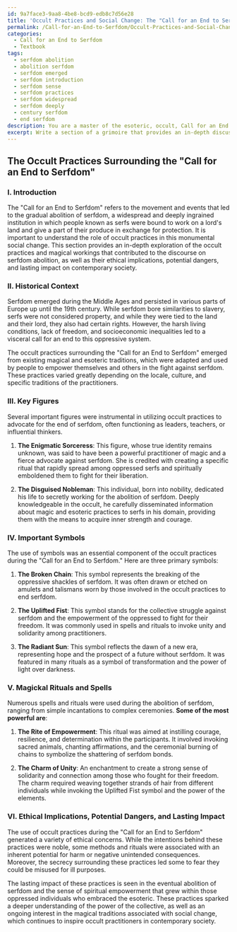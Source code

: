 ```yaml
---
id: 9a7face3-9aa8-4be8-bcd9-edb8c7d56e28
title: 'Occult Practices and Social Change: The "Call for an End to Serfdom"'
permalink: /Call-for-an-End-to-Serfdom/Occult-Practices-and-Social-Change-The-Call-for-an-End-to-Serfdom/
categories:
  - Call for an End to Serfdom
  - Textbook
tags:
  - serfdom abolition
  - abolition serfdom
  - serfdom emerged
  - serfdom introduction
  - serfdom sense
  - serfdom practices
  - serfdom widespread
  - serfdom deeply
  - century serfdom
  - end serfdom
description: You are a master of the esoteric, occult, Call for an End to Serfdom and education, you have written many textbooks on the subject in ways that provide students with rich and deep understanding of the subject. You are being asked to write textbook-like sections on a topic and you do it with full context, explainability, and reliability in accuracy to the true facts of the topic at hand, in a textbook style that a student would easily be able to learn from, in a rich, engaging, and contextual way. Always include relevant context (such as formulas and history), related concepts, and in a way that someone can gain deep insights from.
excerpt: Write a section of a grimoire that provides an in-depth discussion on the occult practices surrounding the "Call for an End to Serfdom." Include historical context, key figures, important symbols, and magickal rituals or spells that were used to invoke change and promote the abolition of serfdom in the past. Additionally, discuss the ethical implications, any potential dangers, and the lasting impact of these occult practices on contemporary society.
---
```


## The Occult Practices Surrounding the "Call for an End to Serfdom"

### I. Introduction

The "Call for an End to Serfdom" refers to the movement and events that led to the gradual abolition of serfdom, a widespread and deeply ingrained institution in which people known as serfs were bound to work on a lord's land and give a part of their produce in exchange for protection. It is important to understand the role of occult practices in this monumental social change. This section provides an in-depth exploration of the occult practices and magical workings that contributed to the discourse on serfdom abolition, as well as their ethical implications, potential dangers, and lasting impact on contemporary society.

### II. Historical Context

Serfdom emerged during the Middle Ages and persisted in various parts of Europe up until the 19th century. While serfdom bore similarities to slavery, serfs were not considered property, and while they were tied to the land and their lord, they also had certain rights. However, the harsh living conditions, lack of freedom, and socioeconomic inequalities led to a visceral call for an end to this oppressive system.

The occult practices surrounding the "Call for an End to Serfdom" emerged from existing magical and esoteric traditions, which were adapted and used by people to empower themselves and others in the fight against serfdom. These practices varied greatly depending on the locale, culture, and specific traditions of the practitioners.

### III. Key Figures

Several important figures were instrumental in utilizing occult practices to advocate for the end of serfdom, often functioning as leaders, teachers, or influential thinkers.

1. **The Enigmatic Sorceress**: This figure, whose true identity remains unknown, was said to have been a powerful practitioner of magic and a fierce advocate against serfdom. She is credited with creating a specific ritual that rapidly spread among oppressed serfs and spiritually emboldened them to fight for their liberation.

2. **The Disguised Nobleman**: This individual, born into nobility, dedicated his life to secretly working for the abolition of serfdom. Deeply knowledgeable in the occult, he carefully disseminated information about magic and esoteric practices to serfs in his domain, providing them with the means to acquire inner strength and courage.

### IV. Important Symbols

The use of symbols was an essential component of the occult practices during the "Call for an End to Serfdom." Here are three primary symbols:

1. **The Broken Chain**: This symbol represents the breaking of the oppressive shackles of serfdom. It was often drawn or etched on amulets and talismans worn by those involved in the occult practices to end serfdom.

2. **The Uplifted Fist**: This symbol stands for the collective struggle against serfdom and the empowerment of the oppressed to fight for their freedom. It was commonly used in spells and rituals to invoke unity and solidarity among practitioners.

3. **The Radiant Sun**: This symbol reflects the dawn of a new era, representing hope and the prospect of a future without serfdom. It was featured in many rituals as a symbol of transformation and the power of light over darkness.

### V. Magickal Rituals and Spells

Numerous spells and rituals were used during the abolition of serfdom, ranging from simple incantations to complex ceremonies. **Some of the most powerful are**:

1. **The Rite of Empowerment**: This ritual was aimed at instilling courage, resilience, and determination within the participants. It involved invoking sacred animals, chanting affirmations, and the ceremonial burning of chains to symbolize the shattering of serfdom bonds.

2. **The Charm of Unity**: An enchantment to create a strong sense of solidarity and connection among those who fought for their freedom. The charm required weaving together strands of hair from different individuals while invoking the Uplifted Fist symbol and the power of the elements.

### VI. Ethical Implications, Potential Dangers, and Lasting Impact

The use of occult practices during the "Call for an End to Serfdom" generated a variety of ethical concerns. While the intentions behind these practices were noble, some methods and rituals were associated with an inherent potential for harm or negative unintended consequences. Moreover, the secrecy surrounding these practices led some to fear they could be misused for ill purposes.

The lasting impact of these practices is seen in the eventual abolition of serfdom and the sense of spiritual empowerment that grew within those oppressed individuals who embraced the esoteric. These practices sparked a deeper understanding of the power of the collective, as well as an ongoing interest in the magical traditions associated with social change, which continues to inspire occult practitioners in contemporary society.
